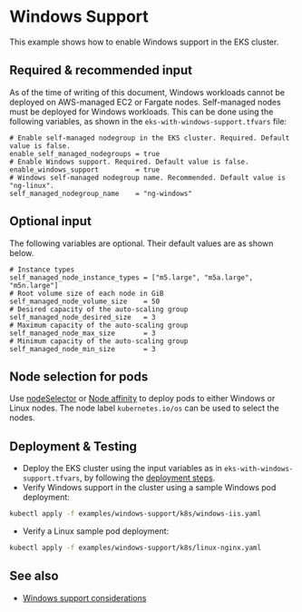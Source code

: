 # Windows Support

This example shows how to enable Windows support in the EKS cluster. 

## Required & recommended input

As of the time of writing of this document, Windows workloads cannot be deployed on AWS-managed EC2 or Fargate nodes. Self-managed nodes must be deployed for Windows workloads. This can be done using the following variables, as shown in the `eks-with-windows-support.tfvars` file:
```
# Enable self-managed nodegroup in the EKS cluster. Required. Default value is false.
enable_self_managed_nodegroups = true
# Enable Windows support. Required. Default value is false.
enable_windows_support         = true
# Windows self-managed nodegroup name. Recommended. Default value is "ng-linux".
self_managed_nodegroup_name    = "ng-windows"
```

## Optional input

The following variables are optional. Their default values are as shown below.
```
# Instance types
self_managed_node_instance_types = ["m5.large", "m5a.large", "m5n.large"]
# Root volume size of each node in GiB
self_managed_node_volume_size    = 50
# Desired capacity of the auto-scaling group
self_managed_node_desired_size   = 3
# Maximum capacity of the auto-scaling group
self_managed_node_max_size       = 3
# Minimum capacity of the auto-scaling group
self_managed_node_min_size       = 3
```

## Node selection for pods

Use [nodeSelector](https://kubernetes.io/docs/concepts/scheduling-eviction/assign-pod-node/#nodeselector) or [Node affinity](https://kubernetes.io/docs/concepts/scheduling-eviction/assign-pod-node/#node-affinity) to deploy pods to either Windows or Linux nodes. The node label `kubernetes.io/os` can be used to select the nodes.

## Deployment & Testing

* Deploy the EKS cluster using the input variables as in `eks-with-windows-support.tfvars`, by following the [deployment steps](../../README.md#deployment-steps). 
* Verify Windows support in the cluster using a sample Windows pod deployment:
```bash
kubectl apply -f examples/windows-support/k8s/windows-iis.yaml
```
* Verify a Linux sample pod deployment:
```bash
kubectl apply -f examples/windows-support/k8s/linux-nginx.yaml
```

## See also

* [Windows support considerations](https://docs.aws.amazon.com/eks/latest/userguide/windows-support.html)
